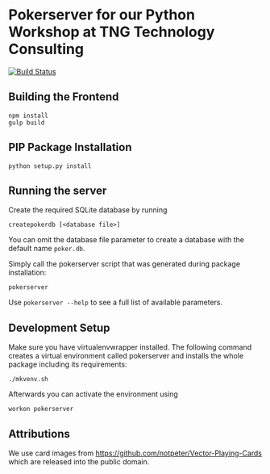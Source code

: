# Pokerserver for our Python Workshop at TNG Technology Consulting

[![Build Status](https://travis-ci.org/MartinAltmayer/pokerserver.png)](https://travis-ci.org/MartinAltmayer/pokerserver)

## Building the Frontend

    npm install
    gulp build

## PIP Package Installation

    python setup.py install
    
## Running the server

Create the required SQLite database by running
    
    createpokerdb [<database file>]
    
You can omit the database file parameter to create a database with the default name `poker.db`.

Simply call the pokerserver script that was generated during package installation:
    
    pokerserver
    
Use `pokerserver --help` to see a full list of available parameters.
    
## Development Setup

Make sure you have virtualenvwrapper installed. The following command creates a virtual environment called pokerserver 
and installs the whole package including its requirements:

    ./mkvenv.sh
    
Afterwards you can activate the environment using

    workon pokerserver
   
## Attributions
We use card images from https://github.com/notpeter/Vector-Playing-Cards which are released into the public domain.

